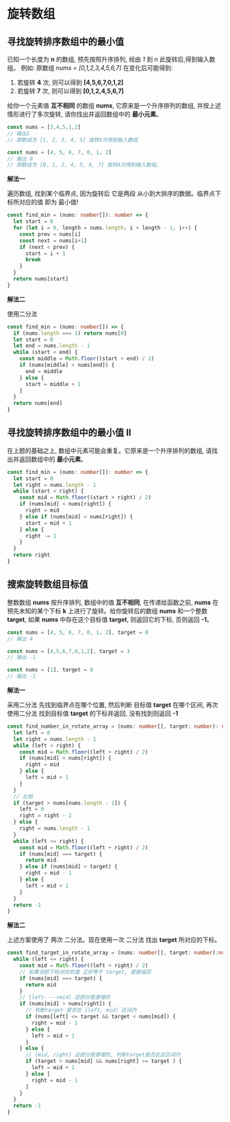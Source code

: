 # 旋转数组

## 寻找旋转排序数组中的最小值

  已知一个长度为 **n** 的数组, 预先按照升序排列, 经由 *1* 到 *n* 此旋转后,得到输入数组。 例如: 原数组 *nums = [0,1,2,3,4,5,6,7]*
  在变化后可能得到:
1. 若旋转 **4** 次, 则可以得到 **[4,5,6,7,0,1,2]**
2. 若旋转 **7** 次, 则可以得到 **[0,1,2,4,5,6,7]**

  给你一个元素值 **互不相同** 的数组 **nums**, 它原来是一个升序排列的数组, 并按上述情形进行了多次旋转, 请你找出并返回数组中的 **最小元素**。

```js
const nums = [3,4,5,1,2]
// 输出1
// 原数组为 [1, 2, 3, 4, 5] 旋转3次得到输入数组

const nums = [4, 5, 6, 7, 0, 1, 2]
// 输出 0
// 原数组为 [0, 1, 2, 4, 5, 6, 7] 旋转4次得到输入数组。
```

**解法一**

  遍历数组, 找到某个临界点, 因为旋转后 它是两段 从小到大排序的数据。临界点下标所对应的值 即为 最小值!

```ts
const find_min = (nums: number[]): number => {
  let start = 0
  for (let i = 0, length = nums.length; i < length - 1; i++) {
    const prev = nums[i]
    const next = nums[i+1]
    if (next < prev) {
      start = i + 1
      break
    }
  }
  return nums[start]
}
```

**解法二**

  使用二分法

```ts
const find_min = (nums: number[]) => {
  if (nums.length === 1) return nums[0]
  let start = 0
  let end = nums.length - 1
  while (start < end) {
    const middle = Math.floor((start + end) / 2)
    if (nums[middle] < nums[end]) {
      end = middle
    } else {
      start = middle + 1
    }
  }
  return nums[end]
}
```

## 寻找旋转排序数组中的最小值 II

  在上题的基础之上, 数组中元素可能会重复。它原来是一个升序排列的数组, 请找出并返回数组中的 **最小元素**。

```ts
const find_min = (nums: number[]): number => {
  let start = 0
  let right = nums.length - 1
  while (start < right) {
    const mid = Math.floor((start + right) / 2)
    if (nums[mid] < nums[right]) {
      right = mid
    } else if (nums[mid] > nums[right]) {
      start = mid + 1
    } else {
      right -= 1
    }
  }
  return right
}
```

## 搜索旋转数组目标值

  整数数组 **nums** 按升序排列, 数组中的值 **互不相同**, 在传递给函数之前, **nums** 在预先未知的某个下标 **k** 上进行了旋转。给你旋转后的数组
  **nums** 和一个整数 **target**, 如果 **nums** 中存在这个目标值 **target**, 则返回它的下标, 否则返回 **-1**。

```js
const nums = [4, 5, 6, 7, 0, 1, 2], target = 0
// 输出 4

const nums = [4,5,6,7,0,1,2], target = 3
// 输出 -1

const nums = [1], target = 0
// 输出 -1
```

**解法一**

  采用二分法 先找到临界点在哪个位置, 然后判断 目标值 **target** 在哪个区间, 再次使用二分法 找到目标值 **target** 的下标并返回, 没有找到则返回 **-1**

```ts
const find_number_in_rotate_array = (nums: number[], target: number): number => {
  let left = 0
  let right = nums.length - 1
  while (left < right) {
    const mid = Math.floor((left + right) / 2)
    if (nums[mid] < nums[right]) {
      right = mid
    } else {
      left = mid + 1
    }
  }
  // 左侧
  if (target > nums[nums.length - 1]) {
    left = 0
    right = right - 1
  } else {
    right = nums.length - 1
  }
  while (left <= right) {
    const mid = Math.floor((left + right) / 2)
    if (nums[mid] === target) {
      return mid
    } else if (nums[mid] > target) {
      right = mid - 1
    } else {
      left = mid + 1
    }
  }
  return -1
}
```

**解法二**

  上述方案使用了 两次 二分法。现在使用一次 二分法 找出 **target** 所对应的下标。

```ts
const find_target_in_rotate_array = (nums: number[], target: number):number => {
  while (left <= right) {
    const mid = Math.floor((left + right) / 2)
    // 如果当前下标对应的值 正好等于 target, 直接返回
    if (nums[mid] === target) {
      return mid
    }
    // [left---->mid] 这部分是递增的
    if (nums[mid] > nums[right]) {
      // 判断target 是否在 [left, mid) 区间内
      if (nums[left] <= target && target < nums[mid]) {
        right = mid - 1
      } else {
        left = mid + 1
      }
    } else {
      // [mid, right] 这部分是递增的, 判断target是否在此区间内
      if (target > nums[mid] && nums[right] >= target ) {
        left = mid + 1
      } else [
        right = mid - 1
      ]
    }
  }
  return -1
}
```